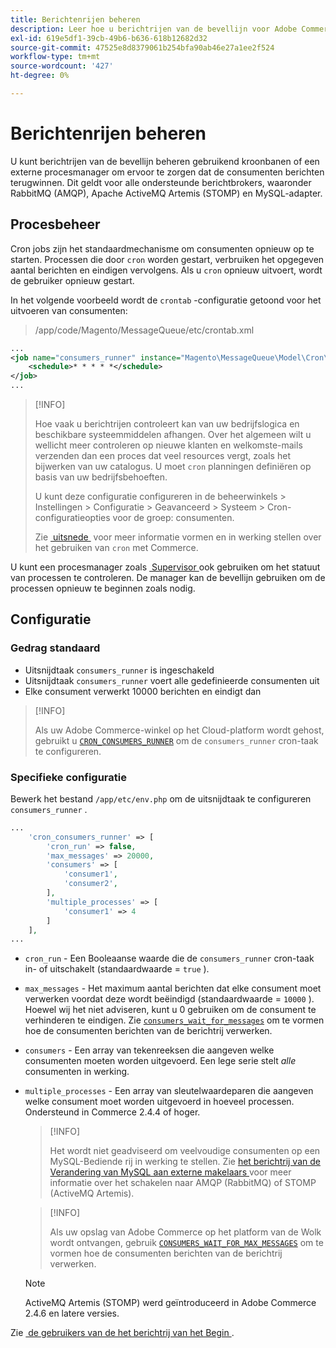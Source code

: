 ```yaml
---
title: Berichtenrijen beheren
description: Leer hoe u berichtrijen van de bevellijn voor Adobe Commerce kunt beheren.
exl-id: 619e5df1-39cb-49b6-b636-618b12682d32
source-git-commit: 47525e8d8379061b254bfa90ab46e27a1ee2f524
workflow-type: tm+mt
source-wordcount: '427'
ht-degree: 0%

---
```


# Berichtenrijen beheren

U kunt berichtrijen van de bevellijn beheren gebruikend kroonbanen of een externe procesmanager om ervoor te zorgen dat de consumenten berichten terugwinnen. Dit geldt voor alle ondersteunde berichtbrokers, waaronder RabbitMQ (AMQP), Apache ActiveMQ Artemis (STOMP) en MySQL-adapter.

## Procesbeheer

Cron jobs zijn het standaardmechanisme om consumenten opnieuw op te starten. Processen die door `cron` worden gestart, verbruiken het opgegeven aantal berichten en eindigen vervolgens. Als u `cron` opnieuw uitvoert, wordt de gebruiker opnieuw gestart.

In het volgende voorbeeld wordt de `crontab` -configuratie getoond voor het uitvoeren van consumenten:

> /app/code/Magento/MessageQueue/etc/crontab.xml

```xml
...
<job name="consumers_runner" instance="Magento\MessageQueue\Model\Cron\ConsumersRunner" method="run">
    <schedule>* * * * *</schedule>
</job>
...
```

>[!INFO]
>
>Hoe vaak u berichtrijen controleert kan van uw bedrijfslogica en beschikbare systeemmiddelen afhangen. Over het algemeen wilt u wellicht meer controleren op nieuwe klanten en welkomste-mails verzenden dan een proces dat veel resources vergt, zoals het bijwerken van uw catalogus. U moet `cron` planningen definiëren op basis van uw bedrijfsbehoeften.
>
>U kunt deze configuratie configureren in de beheerwinkels > Instellingen > Configuratie > Geavanceerd > Systeem > Cron-configuratieopties voor de groep: consumenten.
>
>Zie [&#x200B; uitsnede &#x200B;](../cli/configure-cron-jobs.md) voor meer informatie vormen en in werking stellen over het gebruiken van `cron` met Commerce.

U kunt een procesmanager zoals [&#x200B; Supervisor &#x200B;](https://supervisord.readthedocs.io/en/latest/) ook gebruiken om het statuut van processen te controleren. De manager kan de bevellijn gebruiken om de processen opnieuw te beginnen zoals nodig.

## Configuratie

### Gedrag standaard

- Uitsnijdtaak `consumers_runner` is ingeschakeld
- Uitsnijdtaak `consumers_runner` voert alle gedefinieerde consumenten uit
- Elke consument verwerkt 10000 berichten en eindigt dan

>[!INFO]
>
>Als uw Adobe Commerce-winkel op het Cloud-platform wordt gehost, gebruikt u [`CRON_CONSUMERS_RUNNER` &#x200B;](https://experienceleague.adobe.com/docs/commerce-cloud-service/user-guide/configure/env/stage/variables-deploy.html#cron_consumers_runner) om de `consumers_runner` cron-taak te configureren.

### Specifieke configuratie

Bewerk het bestand `/app/etc/env.php` om de uitsnijdtaak te configureren `consumers_runner` .

```php
...
    'cron_consumers_runner' => [
        'cron_run' => false,
        'max_messages' => 20000,
        'consumers' => [
            'consumer1',
            'consumer2',
        ],
        'multiple_processes' => [
            'consumer1' => 4
        ]
    ],
...
```

- `cron_run` - Een Booleaanse waarde die de `consumers_runner` cron-taak in- of uitschakelt (standaardwaarde = `true` ).
- `max_messages` - Het maximum aantal berichten dat elke consument moet verwerken voordat deze wordt beëindigd (standaardwaarde = `10000` ). Hoewel wij het niet adviseren, kunt u 0 gebruiken om de consument te verhinderen te eindigen. Zie [`consumers_wait_for_messages`](../reference/config-reference-envphp.md#consumerswaitformessages) om te vormen hoe de consumenten berichten van de berichtrij verwerken.
- `consumers` - Een array van tekenreeksen die aangeven welke consumenten moeten worden uitgevoerd. Een lege serie stelt *alle* consumenten in werking.
- `multiple_processes` - Een array van sleutelwaardeparen die aangeven welke consument moet worden uitgevoerd in hoeveel processen. Ondersteund in Commerce 2.4.4 of hoger.

  >[!INFO]
  >
  >Het wordt niet geadviseerd om veelvoudige consumenten op een MySQL-Bediende rij in werking te stellen. Zie [&#x200B; het berichtrij van de Verandering van MySQL aan externe makelaars &#x200B;](https://developer.adobe.com/commerce/php/development/components/message-queues/#change-message-queue-from-mysql-to-external-brokers) voor meer informatie over het schakelen naar AMQP (RabbitMQ) of STOMP (ActiveMQ Artemis).

  >[!INFO]
  >
  >Als uw opslag van Adobe Commerce op het platform van de Wolk wordt ontvangen, gebruik [`CONSUMERS_WAIT_FOR_MAX_MESSAGES` &#x200B;](https://experienceleague.adobe.com/docs/commerce-cloud-service/user-guide/configure/env/stage/variables-deploy.html#consumers_wait_for_max_messages) om te vormen hoe de consumenten berichten van de berichtrij verwerken.

  >[!NOTE]
  >
  >ActiveMQ Artemis (STOMP) werd geïntroduceerd in Adobe Commerce 2.4.6 en latere versies.

Zie [&#x200B; de gebruikers van de het berichtrij van het Begin &#x200B;](../cli/start-message-queues.md).
